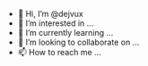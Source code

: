 - 👋 Hi, I’m @dejvux
- 👀 I’m interested in ...
- 🌱 I’m currently learning ...
- 💞️ I’m looking to collaborate on ...
- 📫 How to reach me ...

<!---
dejvux/dejvux is a ✨ special ✨ repository because its `README.md` (this file) appears on your GitHub profile.
You can click the Preview link to take a look at your changes.
--->
